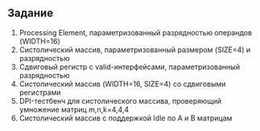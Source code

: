## Задание

1. Processing Element, параметризованный разрядностью операндов (WIDTH=16)
2. Систолический массив, параметризованный размером (SIZE=4) и разрядностью
3. Сдвиговый регистр с valid-интерфейсами, параметризованный разрядностью
4. Систолический массив (WIDTH=16, SIZE=4) со сдвиговыми регистрами
5. DPI-тестбенч для систолического массива, проверяющий умножение матриц m,n,k=4,4,4
6. Систолический массив c поддержкой Idle по A и B матрицам
